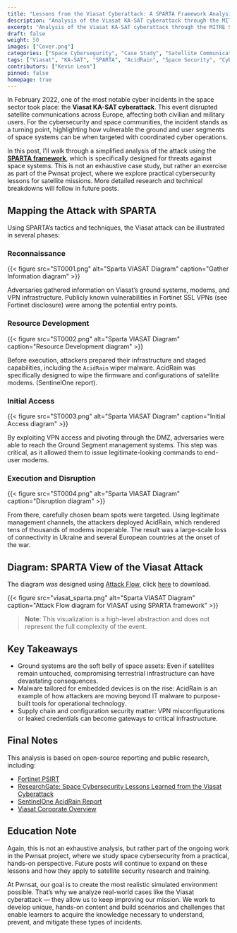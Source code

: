 ```yaml
---
title: "Lessons from the Viasat Cyberattack: A SPARTA Framework Analysis"
description: "Analysis of the Viasat KA-SAT cyberattack through the MITRE SPARTA framework. A case study that highlights vulnerabilities in the ground segment of satellite systems and the rise of tailored malware against space infrastructure."
excerpt: "Analysis of the Viasat KA-SAT cyberattack through the MITRE SPARTA framework. A case study that highlights vulnerabilities in the ground segment of satellite systems and the rise of tailored malware against space infrastructure."
draft: false
weight: 50
images: ["Cover.png"]
categories: ["Space Cybersegurity", "Case Study", "Satellite Communications", "SPARTA"]
tags: ["Viasat", "KA-SAT", "SPARTA", "AcidRain", "Space Security", "Cyberattack", "Ground Segment", "Satellite", "Pwnsat"]
contributors: ["Kevin Leon"]
pinned: false
homepage: true
---
```


In February 2022, one of the most notable cyber incidents in the space sector took place: the **Viasat KA-SAT cyberattack**. This event disrupted satellite communications across Europe, affecting both civilian and military users. For the cybersecurity and space communities, the incident stands as a turning point, highlighting how vulnerable the ground and user segments of space systems can be when targeted with coordinated cyber operations.

In this post, I’ll walk through a simplified analysis of the attack using the [**SPARTA framework**](https://sparta.aerospace.org/), which is specifically designed for threats against space systems. This is not an exhaustive case study, but rather an exercise as part of the Pwnsat project, where we explore practical cybersecurity lessons for satellite missions. More detailed research and technical breakdowns will follow in future posts.

## Mapping the Attack with SPARTA

Using SPARTA’s tactics and techniques, the Viasat attack can be illustrated in several phases:

### Reconnaissance

{{< figure src="ST0001.png" alt="Sparta VIASAT Diagram" caption="Gather Information diagram" >}}

Adversaries gathered information on Viasat’s ground systems, modems, and VPN infrastructure. Publicly known vulnerabilities in Fortinet SSL VPNs (see Fortinet disclosure) were among the potential entry points.

### Resource Development

{{< figure src="ST0002.png" alt="Sparta VIASAT Diagram" caption="Resource Development diagram" >}}

Before execution, attackers prepared their infrastructure and staged capabilities, including the `AcidRain` wiper malware. AcidRain was specifically designed to wipe the firmware and configurations of satellite modems. (SentinelOne report).

### Initial Access

{{< figure src="ST0003.png" alt="Sparta VIASAT Diagram" caption="Initial Access diagram" >}}

By exploiting VPN access and pivoting through the DMZ, adversaries were able to reach the Ground Segment management systems. This step was critical, as it allowed them to issue legitimate-looking commands to end-user modems.

### Execution and Disruption

{{< figure src="ST0004.png" alt="Sparta VIASAT Diagram" caption="Disruption diagram" >}}

From there, carefully chosen beam spots were targeted. Using legitimate management channels, the attackers deployed AcidRain, which rendered tens of thousands of modems inoperable. The result was a large-scale loss of connectivity in Ukraine and several European countries at the onset of the war.

## Diagram: SPARTA View of the Viasat Attack

The diagram was designed using [Attack Flow](https://github.com/center-for-threat-informed-defense/attack-flow), click [here](SPARTA_VIASAT.afb) to download.

{{< figure src="viasat_sparta.png" alt="Sparta VIASAT Diagram" caption="Attack Flow diagram for VIASAT using SPARTA framework" >}}

> **Note**: This visualization is a high-level abstraction and does not represent the full complexity of the event.

## Key Takeaways

- Ground systems are the soft belly of space assets: Even if satellites remain untouched, compromising terrestrial infrastructure can have devastating consequences.
- Malware tailored for embedded devices is on the rise: AcidRain is an example of how attackers are moving beyond IT malware to purpose-built tools for operational technology.
- Supply chain and configuration security matter: VPN misconfigurations or leaked credentials can become gateways to critical infrastructure.

## Final Notes

This analysis is based on open-source reporting and public research, including:
- [Fortinet PSIRT](https://www.fortinet.com/blog/psirt-blogs/malicious-actor-discloses-fortigate-ssl-vpn-credentials)
- [ResearchGate: Space Cybersecurity Lessons Learned from the Viasat Cyberattack](https://www.researchgate.net/publication/363558808_Space_Cybersecurity_Lessons_Learned_from_The_ViaSat_Cyberattack#pf8)
- [SentinelOne AcidRain Report](https://www.sentinelone.com/labs/acidrain-a-modem-wiper-rains-down-on-europe/)
- [Viasat Corporate Overview](https://www.viasat.com/perspectives/corporate/2022/ka-sat-network-cyber-attack-overview/)

## Education Note

Again, this is not an exhaustive analysis, but rather part of the ongoing work in the Pwnsat project, where we study space cybersecurity from a practical, hands-on perspective. Future posts will continue to expand on these lessons and how they apply to satellite security research and training.

At Pwnsat, our goal is to create the most realistic simulated environment possible. That’s why we analyze real-world cases like the Viasat cyberattack — they allow us to keep improving our mission. We work to develop unique, hands-on content and build scenarios and challenges that enable learners to acquire the knowledge necessary to understand, prevent, and mitigate these types of incidents.